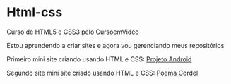 # Html-css
 Curso de HTML5 e CSS3 pelo CursoemVideo

Estou aprendendo a criar sites e agora vou gerenciando meus repositórios 

Primeiro mini site criando usando HTML e CSS: <a href="https://felipe1925.github.io/projeto-android/">Projeto Android</a>

Segundo site mini site criado usando HTML e CSS: <a href="https://felipe1925.github.io/projeto-cordel/">Poema Cordel</a>